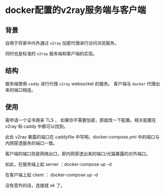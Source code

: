 # docker配置的v2ray服务端与客户端

## 背景
自用于将家中内外通过 `v2ray` 加密代理进行访问浏览服务。

同时也是标准的 `v2ray` 服务端和客户端的实现。

## 结构
服务端使用 `caddy` 进行代理 `v2ray` websocket 的服务。
客户端与 `docker` 代理出来的端口相连。


## 使用

需申请一个证书用来 TLS ， 如果你不需要加密，那就改一下配置。相关配置在 v2ray 和 caddy 中都可以找到。

此处 v2ray 暴露的端口在 caddyfile 中写明，docker-compose.yml 中的端口与内网穿透服务的端口一致。

客户端的端口则是网络出口，即内网穿透出来的端口/光猫暴露的对外端口。

如此，在服务端上起 server ：docker-compose up -d

在客户端上起 client ： docker-compose up -d

没有意外的话，连接就 ok 了。

